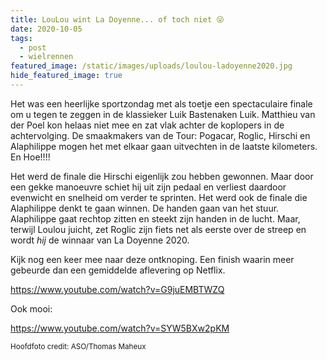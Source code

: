 ```yaml
---
title: LouLou wint La Doyenne... of toch niet 😜
date: 2020-10-05
tags:
  - post
  - wielrennen
featured_image: /static/images/uploads/loulou-ladoyenne2020.jpg
hide_featured_image: true
---
```


Het was een heerlijke sportzondag met als toetje een spectaculaire finale om u tegen te zeggen in de klassieker Luik Bastenaken Luik. Matthieu van der Poel kon helaas niet mee en zat vlak achter de koplopers in de achtervolging. De smaakmakers van de Tour: Pogacar, Roglic, Hirschi en Alaphilippe mogen het met elkaar gaan uitvechten in de laatste kilometers. En Hoe!!!!

<!-- excerpt -->

Het werd de finale die Hirschi eigenlijk zou hebben gewonnen. Maar door een gekke manoeuvre schiet hij uit zijn pedaal en verliest daardoor evenwicht en snelheid om verder te sprinten. Het werd ook de finale die Alaphilippe denkt te gaan winnen. De handen gaan van het stuur. Alaphilippe gaat rechtop zitten en steekt zijn handen in de lucht. Maar, terwijl Loulou juicht, zet Roglic zijn fiets net als eerste over de streep en wordt _hij_ de winnaar van La Doyenne 2020.

Kijk nog een keer mee naar deze ontknoping. Een finish waarin meer gebeurde dan een gemiddelde aflevering op Netflix.

https://www.youtube.com/watch?v=G9juEMBTWZQ

Ook mooi:

https://www.youtube.com/watch?v=SYW5BXw2pKM

<small>Hoofdfoto credit: ASO/Thomas Maheux</small>
